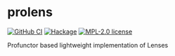 # prolens

[![GitHub CI](https://github.com/kowainik/prolens/workflows/CI/badge.svg)](https://github.com/kowainik/prolens/actions)
[![Hackage](https://img.shields.io/hackage/v/prolens.svg?logo=haskell)](https://hackage.haskell.org/package/prolens)
[![MPL-2.0 license](https://img.shields.io/badge/license-MPL--2.0-blue.svg)](LICENSE)

Profunctor based lightweight implementation of Lenses
